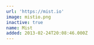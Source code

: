 ```yaml
---
url: 'https://mist.io'
image: mistio.png
inactive: true
name: Mist
added: 2013-02-24T20:08:46.000Z
---
```

